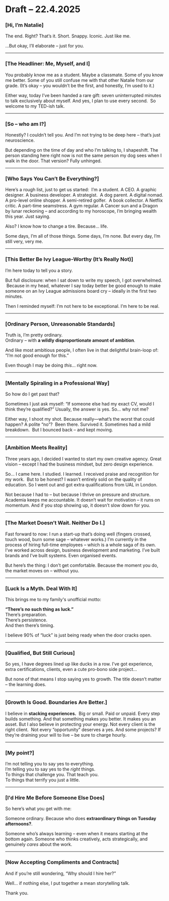 # Draft – 22.4.2025

### [Hi, I’m Natalie]  
 
The end. Right? That’s it. Short. Snappy. Iconic. Just like me.

...But okay, I’ll elaborate – just for you.

---

### [The Headliner: Me, Myself, and I]  
You probably know me as a student. Maybe a classmate. Some of you know me better. Some of you still confuse me with that other Natalie from our grade. (It’s okay – you wouldn’t be the first, and honestly, I’m used to it.)

Either way, today I’ve been handed a rare gift: seven uninterrupted minutes to talk exclusively about myself. And yes, I plan to use every second. 
So welcome to my TED-ish talk.


---

### [So – who am I?]  

Honestly? I couldn’t tell you. And I’m not trying to be deep here – that’s just neuroscience.

But depending on the time of day and who I’m talking to, I shapeshift. The person standing here right now is not the same person my dog sees when I walk in the door. That version? Fully unhinged.

---

### [Who Says You Can’t Be Everything?]  
Here’s a rough list, just to get us started:  I’m a student. A CEO. A graphic designer. A business developer. A strategist.  A dog parent. A digital nomad. A pro-level online shopper. A semi-retired golfer.  A book collector. A Netflix critic. A part-time seamstress. A gym regular. A Cancer sun and a Dragon by lunar reckoning – and according to my horoscope, I’m bringing wealth this year. Just saying.

Also? I know how to change a tire. Because… life.

Some days, I’m all of those things. Some days, I’m none. But every day, I’m still very, very me.


---

### [This Better Be Ivy League-Worthy (It’s Really Not)]  
I’m here today to tell you a story.

But full disclosure: when I sat down to write my speech, I got overwhelmed.
 Because in my head, whatever I say today better be good enough to make someone on an Ivy League admissions board cry – ideally in the first two minutes.

Then I reminded myself: I’m not here to be exceptional. I’m here to be real.


---

### [Ordinary Person, Unreasonable Standards]  
Truth is, I’m pretty ordinary.  
Ordinary – with **a wildly disproportionate amount of ambition**.  

And like most ambitious people, I often live in that delightful brain-loop of:  
“I’m not good enough for this.”  

Even though I may be doing *this*... right now.

---

### [Mentally Spiraling in a Professional Way]  
So how do I get past that?

Sometimes I just ask myself: “If someone else had my exact CV, would I think they’re qualified?” Usually, the answer is yes. So… why not me?

Either way, I shoot my shot. Because really—what’s the worst that could happen? A polite “no”?
 Been there. Survived it. Sometimes had a mild breakdown.  But I bounced back – and kept moving.

---

### [Ambition Meets Reality]  
Three years ago, I decided I wanted to start my own creative agency. Great vision – except I had the business mindset, but zero design experience.

So... I came here. I studied. I learned. I received praise and recognition for my work.  But to be honest? I wasn’t entirely sold on the quality of education.
So I went out and got extra qualifications from UAL in London.

Not because I had to – but because I thrive on pressure and structure. Academia keeps me accountable. It doesn’t wait for motivation – it runs on momentum. And if you stop showing up, it doesn’t slow down for you.

---

### [The Market Doesn’t Wait. Neither Do I.]  
Fast forward to now: I run a start-up that’s doing well (fingers crossed, touch wood, burn some sage – whatever works.) I’m currently in the process of hiring full-time employees – which is a whole saga of its own. 
I’ve worked across design, business development and marketing. I’ve built brands and I’ve built systems. Even organised events. 

But here’s the thing: I don’t get comfortable. Because the moment you do, the market moves on – without you.


---

### [Luck Is a Myth. Deal With It]  
This brings me to my family's unofficial motto:  

**“There’s no such thing as luck.”**  
There’s preparation.  
There’s persistence.  
And then there’s timing.

I believe 90% of “luck” is just being ready when the door cracks open.

---

### [Qualified, But Still Curious]  
So yes, I have degrees lined up like ducks in a row. 
I’ve got experience, extra certifications, clients, even a cute pro-bono side project...

But none of that means I stop saying yes to growth. The title doesn’t matter – the learning does.

---

### [Growth Is Good. Boundaries Are Better.]  
I believe in **stacking experiences.**  Big or small. Paid or unpaid. Every step builds something. And that something makes you better. It makes you an asset.
But I also believe in protecting your energy. Not every client is the right client.  Not every “opportunity” deserves a yes. And some projects? If they’re draining your will to live – be sure to charge hourly.

---

### [My point?]  

I’m not telling you to say yes to everything.  
I’m telling you to say yes to the *right* things.  
To things that challenge you. That teach you.  
To things that terrify you just a little.

---

### [I'd Hire Me Before Someone Else Does]  
So here’s what you get with me:

Someone ordinary. Because who does **extraordinary things on Tuesday afternoons?**. 

Someone who’s always learning – even when it means starting at the bottom again. Someone who thinks creatively, acts strategically, and genuinely *cares* about the work.

---

### [Now Accepting Compliments and Contracts]  
And if you’re still wondering, “Why should I hire her?”

Well... if nothing else, I put together a mean storytelling talk.

Thank you.
